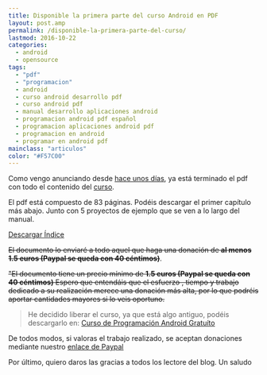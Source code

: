 ```yaml
---
title: Disponible la primera parte del curso Android en PDF
layout: post.amp
permalink: /disponible-la-primera-parte-del-curso/
lastmod: 2016-10-22
categories:
  - android
  - opensource
tags:
  - "pdf"
  - "programacion"
  - android
  - curso android desarrollo pdf
  - curso android pdf
  - manual desarrollo aplicaciones android
  - programacion android pdf español
  - programacion aplicaciones android pdf
  - programacion en android
  - programar en android pdf
mainclass: "articulos"
color: "#F57C00"
---
```


Como vengo anunciando desde <a target="_blank" href="/terminada-la-primera-parte-del-manual">hace unos días</a>, ya está terminado el pdf con todo el contenido del <a target="_blank" href="https://elbauldelprogramador.com/curso-programacion-android/">curso</a>.

El pdf está compuesto de 83 páginas. Podéis descargar el primer capítulo más abajo. Junto con 5 proyectos de ejemplo que se ven a lo largo del manual.

<div class="button-post">
    <a id="androidCourseIndex" href="/pdfs/ProgramacionAndroidSample1.pdf" target="_blank">Descargar Índice</a>
</div>

<!--more-->

<del datetime="2014-02-08T09:06:51+00:00">El documento lo enviaré a todo aquel que haga una donación de <b>al menos 1.5 euros (Paypal se queda con 40 céntimos)</b></del>.

<del datetime="2016-10-22T07:50">"El documento tiene un precio mínimo de **1.5 euros (Paypal se queda con 40 céntimos)** Espero que entendáis que el esfuerzo , tiempo y trabajo dedicado a su realización merece una donación más alta, por lo que podréis aportar cantidades mayores si lo veis oportuno.</del>

> He decidido liberar el curso, ya que está algo antiguo, podéis descargarlo en: <a href="http://elbauldelprogramador.com/pdfs/PaqueteProgramacionAndroid.zip" id="androidCourse">Curso de Programación Android Gratuíto</a>

De todos modos, si valoras el trabajo realizado, se aceptan donaciones mediante nuestro [enlace de Paypal](https://www.paypal.me/elbaul)

Por último, quiero daros las gracias a todos los lectore del blog. Un saludo
